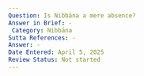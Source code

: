 ```yaml
---
Question: Is Nibbāna a mere absence?
Answer in Brief: -
 Category: Nibbāna
Sutta References: -
Answer: -
Date Entered: April 5, 2025
Review Status: Not started
---
```

